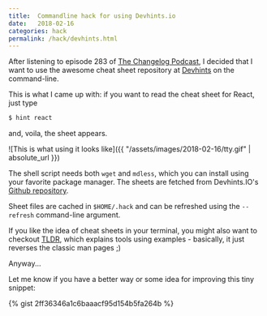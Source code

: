 ```yaml
---
title:  Commandline hack for using Devhints.io
date:   2018-02-16
categories: hack
permalink: /hack/devhints.html
---
```


After listening to episode 283 of [The Changelog Podcast](https://changelog.com/podcast/283), I decided that I want to use the awesome cheat sheet repository at [Devhints](https://devhints.io) on the command-line.

This is what I came up with: if you want to read the cheat sheet for React, just type

```bash
$ hint react
```

and, voila, the sheet appears.

![This is what using it looks like]({{ "/assets/images/2018-02-16/tty.gif" | absolute_url }})

The shell script needs both `wget` and `mdless`, which you can install using your favorite package manager. The sheets are fetched from Devhints.IO's [Github repository](https://github.com/hazeorid/devhints.io).

Sheet files are cached in `$HOME/.hack` and can be refreshed using the `--refresh` command-line argument.

If you like the idea of cheat sheets in your terminal, you might also want to checkout [TLDR](https://github.com/tldr-pages/tldr), which explains tools using examples - basically, it just reverses the classic man pages ;)

Anyway...

Let me know if you have a better way or some idea for improving this tiny snippet:

{% gist 2ff36346a1c6baaacf95d154b5fa264b %}